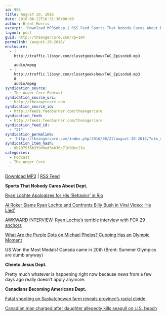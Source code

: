 ```yaml
---
id: 956
title: August 20, 2016
date: 2016-08-22T16:31:36+00:00
author: Brent Morris
excerpt: 'Download MP3&nbsp;| RSS Feed Sports That Nobody Cares About Dept. Ryan Lochte Apologizes for His &lsquo;Behavior&rsquo; in Rio Al Roker Slams Ryan Lochte and Confronts Billy Bush in Viral Video: &lsquo;He Lied&rsquo; AWKWARD INTERVIEW: Ryan Lochte&rsquo;s terrible interview with FOX 29 anchors What Are the Purple Dots on Michael Phelps? Cupping Has an Olympic Moment &hellip; <a href="http://theangercore.com/index.php/2016/08/22/august-20-2016/">Continue reading<span> "August 20, 2016"</span></a>'
layout: post
guid: http://theangercore.com/?p=104
permalink: /august-20-2016/
enclosure:
  - |
    http://traffic.libsyn.com/closetgeekshow/TAC_Episode8.mp3
    
    audio/mpeg
  - |
    http://traffic.libsyn.com/closetgeekshow/TAC_Episode8.mp3
    0
    audio/mpeg
syndication_source:
  - The Anger Core Podcast
syndication_source_uri:
  - http://theangercore.com
syndication_source_id:
  - http://feeds.feedburner.com/theangercore
syndication_feed:
  - http://feeds.feedburner.com/theangercore
syndication_feed_id:
  - "21"
syndication_permalink:
  - 'http://theangercore.com/index.php/2016/08/22/august-20-2016/?utm_source=rss&amp;utm_medium=rss'
syndication_item_hash:
  - 0b797536b339d0ed34b36c71b0dec23a
categories:
  - Podcast
  - The Anger Core
---
```

[Download MP3](http://traffic.libsyn.com/closetgeekshow/TAC_Episode8.mp3?utm_source=rss&utm_medium=rss) | [RSS Feed](http://feeds.feedburner.com/theangercore?utm_source=rss&utm_medium=rss)

**Sports That Nobody Cares About Dept.**

[<span style="font-weight: 400;">Ryan Lochte Apologizes for His ‘Behavior’ in Rio</span>](http://variety.com/2016/biz/news/ryan-lochte-apologizes-rio-robbery-vandalism-1201840987/?utm_source=rss&utm_medium=rss)

[<span style="font-weight: 400;">Al Roker Slams Ryan Lochte and Confronts Billy Bush in Viral Video: ‘He Lied’</span>](http://variety.com/2016/digital/news/al-roker-ryan-lochte-billy-bush-viral-video-he-lied-1201841603/?utm_source=rss&utm_medium=rss)

[<span style="font-weight: 400;">AWKWARD INTERVIEW: Ryan Lochte&#8217;s terrible interview with FOX 29 anchors</span>](https://www.youtube.com/watch?v=kPftu3oKU8E&utm_source=rss&utm_medium=rss)

[<span style="font-weight: 400;">What Are the Purple Dots on Michael Phelps? Cupping Has an Olympic Moment</span>](http://well.blogs.nytimes.com/2016/08/08/what-are-the-purple-dots-on-michael-phelps-cupping-has-an-olympic-moment/?smid=tw-nytimes&smtyp=cur&utm_source=rss&utm_medium=rss)

<span style="font-weight: 400;">US Won the Most Medals! Canada came in 20th (Brent: Summer Olympics are dumb anyway)</span>

**Cheeto Jesus Dept.**

<span style="font-weight: 400;">Pretty much whatever is happening right now because news from a few days ago really doesn’t apply anymore.</span>

**Canadians Becoming Americans Dept.**

[<span style="font-weight: 400;">Fatal shooting on Saskatchewan farm reveals province’s racial divide</span>](http://www.theglobeandmail.com/news/national/fatal-shooting-on-saskatchewan-farm-inflames-racial-tensions/article31478846/?utm_source=rss&utm_medium=rss)

[<span style="font-weight: 400;">Canadian man charged after daughter allegedly kills seagull on U.S. beach</span>](http://www.ctvnews.ca/canada/canadian-man-charged-after-daughter-allegedly-kills-seagull-on-u-s-beach-1.3036781?utm_source=rss&utm_medium=rss)